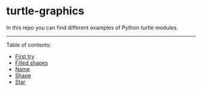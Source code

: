 # turtle-graphics

In this repo you can find different examples of Python turtle modules.
***
Table of contents:<br>
- [First try](https://github.com/leja123/turtle-graphics/blob/master/first_try.py)
- [Filled shapes](https://github.com/leja123/turtle-graphics/blob/master/filled_shapes.py)
- [Name](https://github.com/leja123/turtle-graphics/blob/master/name.py)
- [Shape](https://github.com/leja123/turtle-graphics/blob/master/shape.py)
- [Star](https://github.com/leja123/turtle-graphics/blob/master/star.py)
